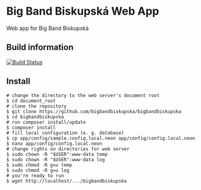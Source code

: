 # Big Band Biskupská Web App
Web app for Big Band Biskupská

## Build information
[![Build Status](https://travis-ci.org/bigbandbiskupska/bigbandbiskupska.svg?branch=master)](https://travis-ci.org/bigbandbiskupska/bigbandbiskupska)


## Install

```
# change the directory to the web server's document root
$ cd document_root
# clone the repository
$ git clone https://github.com/bigbandbiskupska/bigbandbiskupska
$ cd bigbandbiskupska
# run composer install/update
$ composer install
# fill local configuration (e. g. database)
$ cp app/config/sample.config.local.neon app/config/config.local.neon
$ nano app/config/config.local.neon
# change rights on directories for web server
$ sudo chown -R "$USER":www-data temp
$ sudo chown -R "$USER":www-data log
$ sudo chmod -R g=u temp
$ sudo chmod -R g=u log
# you're ready to run
$ wget http://localhost/.../bigbandbiskupska
```